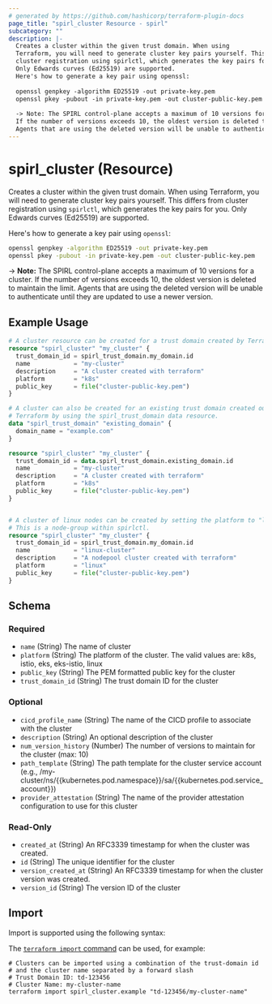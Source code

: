 ```yaml
---
# generated by https://github.com/hashicorp/terraform-plugin-docs
page_title: "spirl_cluster Resource - spirl"
subcategory: ""
description: |-
  Creates a cluster within the given trust domain. When using
  Terraform, you will need to generate cluster key pairs yourself. This differs from
  cluster registration using spirlctl, which generates the key pairs for you.
  Only Edwards curves (Ed25519) are supported.
  Here's how to generate a key pair using openssl:
  
  openssl genpkey -algorithm ED25519 -out private-key.pem
  openssl pkey -pubout -in private-key.pem -out cluster-public-key.pem
  
  -> Note: The SPIRL control-plane accepts a maximum of 10 versions for a cluster.
  If the number of versions exceeds 10, the oldest version is deleted to maintain the limit.
  Agents that are using the deleted version will be unable to authenticate until they are updated to use a newer version.
---
```


# spirl_cluster (Resource)

Creates a cluster within the given trust domain. When using
Terraform, you will need to generate cluster key pairs yourself. This differs from
cluster registration using `spirlctl`, which generates the key pairs for you.
Only Edwards curves (Ed25519) are supported.

Here's how to generate a key pair using `openssl`:

```bash
openssl genpkey -algorithm ED25519 -out private-key.pem
openssl pkey -pubout -in private-key.pem -out cluster-public-key.pem
```
-> **Note:** The SPIRL control-plane accepts a maximum of 10 versions for a cluster.
If the number of versions exceeds 10, the oldest version is deleted to maintain the limit.
Agents that are using the deleted version will be unable to authenticate until they are updated to use a newer version.

## Example Usage

```terraform
# A cluster resource can be created for a trust domain created by Terraform.
resource "spirl_cluster" "my_cluster" {
  trust_domain_id = spirl_trust_domain.my_domain.id
  name            = "my-cluster"
  description     = "A cluster created with terraform"
  platform        = "k8s"
  public_key      = file("cluster-public-key.pem")
}

# A cluster can also be created for an existing trust domain created outside of
# Terraform by using the spirl_trust_domain data resource.
data "spirl_trust_domain" "existing_domain" {
  domain_name = "example.com"
}

resource "spirl_cluster" "my_cluster" {
  trust_domain_id = data.spirl_trust_domain.existing_domain.id
  name            = "my-cluster"
  description     = "A cluster created with terraform"
  platform        = "k8s"
  public_key      = file("cluster-public-key.pem")
}


# A cluster of linux nodes can be created by setting the platform to "linux".
# This is a node-group within spirlctl.
resource "spirl_cluster" "my_cluster" {
  trust_domain_id = spirl_trust_domain.my_domain.id
  name            = "linux-cluster"
  description     = "A nodepool cluster created with terraform"
  platform        = "linux"
  public_key      = file("cluster-public-key.pem")
}
```

<!-- schema generated by tfplugindocs -->
## Schema

### Required

- `name` (String) The name of cluster
- `platform` (String) The platform of the cluster. The valid values are: k8s, istio, eks, eks-istio, linux
- `public_key` (String) The PEM formatted public key for the cluster
- `trust_domain_id` (String) The trust domain ID for the cluster

### Optional

- `cicd_profile_name` (String) The name of the CICD profile to associate with the cluster
- `description` (String) An optional description of the cluster
- `num_version_history` (Number) The number of versions to maintain for the cluster (max: 10)
- `path_template` (String) The path template for the cluster service account (e.g., /my-cluster/ns/{{kubernetes.pod.namespace}}/sa/{{kubernetes.pod.service_account}})
- `provider_attestation` (String) The name of the provider attestation configuration to use for this cluster

### Read-Only

- `created_at` (String) An RFC3339 timestamp for when the cluster was created.
- `id` (String) The unique identifier for the cluster
- `version_created_at` (String) An RFC3339 timestamp for when the cluster version was created.
- `version_id` (String) The version ID of the cluster

## Import

Import is supported using the following syntax:

The [`terraform import` command](https://developer.hashicorp.com/terraform/cli/commands/import) can be used, for example:

```shell
# Clusters can be imported using a combination of the trust-domain id
# and the cluster name separated by a forward slash
# Trust Domain ID: td-123456
# Cluster Name: my-cluster-name
terraform import spirl_cluster.example "td-123456/my-cluster-name"
```
